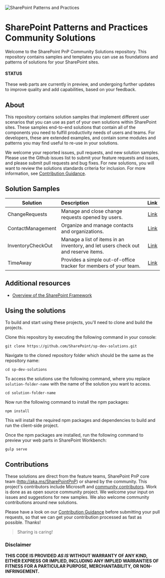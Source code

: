![SharePoint Patterns and Practices](https://devofficecdn.azureedge.net/media/Default/PnP/sppnp.png)

# SharePoint Patterns and Practices Community Solutions

Welcome to the SharePoint PnP Community Solutions repository. This repository contains samples and templates you can use as foundations and patterns of solutions for your SharePoint sites.

#### STATUS

These web parts are currently in preview, and undergoing further updates to improve quality and add capabilities, based on your feedback.
  
## About

This repository contains solution samples that implement different user scenarios that you can use as part of your own solutions within SharePoint sites.  These samples end-to-end solutions that contain all of the components you need to fulfill productivity needs of users and teams.  For developers, these are extended examples, and contain some modules and patterns you may find useful to re-use in your solutions.

We welcome your reported issues, pull requests, and new solution samples. Please use the Github issues list to submit your feature requests and issues, and please submit pull requests and bug fixes.  For new solutions, you will want to review the solutions standards criteria for inclusion.  For more information, see [Contribution Guidance](./.github/CONTRIBUTING.md).

## Solution Samples

| Solution           | Description                                                                        | Link  |
| ------------------ |:-----------------------------------------------------------------------------------| -----:|
| ChangeRequests     | Manage and close change requests opened by users.                                  | [Link](./solutions/ChangeRequests/README.md) |
| ContactManagement  | Organize and manage contacts and organizations.                                    | [Link](./solutions/ContactManagement/README.md) |
| InventoryCheckOut  | Manage a list of items in an inventory, and let users check out and reserve items. | [Link](./solutions/InventoryCheckOut/README.md) | 
| TimeAway           | Provides a simple out-of-office tracker for members of your team.                  | [Link](./solutions/TimeAway/README.md) | 
 
## Additional resources

* [Overview of the SharePoint Framework](http://dev.office.com/sharepoint/docs/spfx/sharepoint-framework-overview)

## Using the solutions

To build and start using these projects, you'll need to clone and build the projects.

Clone this repository by executing the following command in your console:

```
git clone https://github.com/SharePoint/sp-dev-solutions.git
```

Navigate to the cloned repository folder which should be the same as the repository name:

```
cd sp-dev-solutions
```

To access the solutions use the following command, where you replace `solution-folder-name` with the name of the solution you want to access.

```
cd solution-folder-name

```

Now run the following command to install the npm packages:

```
npm install
```

This will install the required npm packages and dependencies to build and run the client-side project.


Once the npm packages are installed, run the following command to preview your web parts in SharePoint Workbench:

```
gulp serve
```

## Contributions

These solutions are direct from the feature teams, SharePoint PnP core team (http://aka.ms/SharePointPnP) or shared by the community. This project's contributors include Microsoft and [community contributors](Contributors.md). Work is done as as open source community project. We welcome your input on issues and suggestions for new samples. We also welcome community contributions around new solutions. 

Please have a look on our [Contribution Guidance](./.github/CONTRIBUTING.md) before submitting your pull requests, so that we can get your contribution processed as fast as possible. Thanks!


> Sharing is caring!



### Disclaimer
**THIS CODE IS PROVIDED *AS IS* WITHOUT WARRANTY OF ANY KIND, EITHER EXPRESS OR IMPLIED, INCLUDING ANY IMPLIED WARRANTIES OF FITNESS FOR A PARTICULAR PURPOSE, MERCHANTABILITY, OR NON-INFRINGEMENT.**
